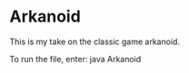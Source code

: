 # Arkanoid
This is my take on the classic game arkanoid.

To run the file, enter:
              java Arkanoid
